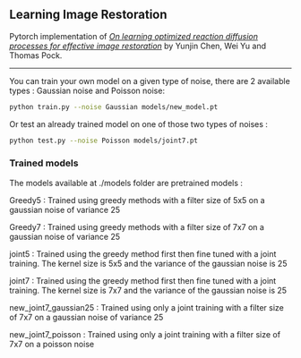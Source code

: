 ## Learning Image Restoration

Pytorch implementation of *[On learning optimized reaction diffusion processes for effective image restoration](https://arxiv.org/abs/1503.05768)* by Yunjin Chen, Wei Yu and Thomas Pock.

---
You can train your own model on a given type of noise, there are 2 available types : Gaussian noise and Poisson noise:
```bash
python train.py --noise Gaussian models/new_model.pt
```

Or test an already trained model on one of those two types of noises :
```bash
python test.py --noise Poisson models/joint7.pt
```

### Trained models

The models available at ./models folder are pretrained models :


Greedy5 : Trained using greedy methods with a filter size of 5x5 on a gaussian noise of variance 25

Greedy7 : Trained using greedy methods with a filter size of 7x7 on a gaussian noise of variance 25

joint5 : Trained using the greedy method first then fine tuned with a joint training. The kernel size is 5x5 and the variance of the gaussian noise is 25

joint7 : Trained using the greedy method first then fine tuned with a joint training. The kernel size is 7x7 and the variance of the gaussian noise is 25

new_joint7_gaussian25 : Trained using only a joint training with a filter size of 7x7 on a gaussian noise of variance 25

new_joint7_poisson : Trained using only a joint training with a filter size of 7x7 on a poisson noise
